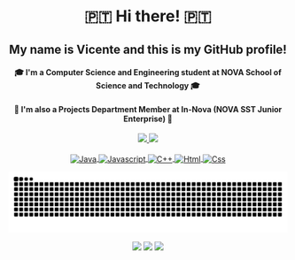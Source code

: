 <div align="center">
  <h1>🇵🇹 Hi there! 🇵🇹</h1>
  <h2>My name is Vicente and this is my GitHub profile!</h2>
  <h4>🎓 I'm a Computer Science and Engineering student at NOVA School of Science and Technology 🎓</h4>
  <h4>🔭 I'm also a Projects Department Member at In-Nova (NOVA SST Junior Enterprise) 🔭</h4>
</div>

<div style="display: inline_block" align="center">
  <a href="https://github.com/vicenters1">
  <img height="150em" src="https://github-readme-stats.vercel.app/api?username=vicenters1&show_icons=true&theme=algolia&include_all_commits=true&count_private=true"/>
  <img height="150em" src="https://github-readme-stats.vercel.app/api/top-langs/?username=vicenters1&layout=compact&langs_count=7&theme=algolia"/>
</div>
  
<div style="display: inline_block" align="center"><br>
  <img align="center" alt="Java" height="45" width="45" src="https://cdn.jsdelivr.net/gh/devicons/devicon/icons/java/java-original.svg">
  <img align="center" alt="Javascript" height="45" width="45" src="https://cdn.jsdelivr.net/gh/devicons/devicon/icons/javascript/javascript-plain.svg">
  <img align="center" alt="C++" height="45" width="45" src="https://cdn.jsdelivr.net/gh/devicons/devicon/icons/cplusplus/cplusplus-original.svg">
  <img align="center" alt="Html" height="45" width="45" src="https://cdn.jsdelivr.net/gh/devicons/devicon/icons/html5/html5-original.svg">
  <img align="center" alt="Css" height="45" width="45" src="https://cdn.jsdelivr.net/gh/devicons/devicon/icons/css3/css3-original.svg">
  
  ![Snake animation](https://github.com/vicenters1/vicenters1/blob/output/github-contribution-grid-snake.svg)

  <a href="https://instagram.com/vicenters10" target="_blank"><img src="https://img.shields.io/badge/-Instagram-%23E4405F?style=for-the-badge&logo=instagram&logoColor=white" target="_blank"></a>
  <a href = "mailto:vm.santos@campus.fct.unl.pt"><img src="https://img.shields.io/badge/-Gmail-%23333?style=for-the-badge&logo=gmail&logoColor=white" target="_blank"></a>
  <a href="https://www.linkedin.com/in/vicenters1" target="_blank"><img src="https://img.shields.io/badge/-LinkedIn-%230077B5?style=for-the-badge&logo=linkedin&logoColor=white" target="_blank"></a>
</div>
